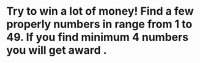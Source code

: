 # Try to win a lot of money! Find a few properly numbers in range from 1 to 49. If you find minimum 4 numbers you will get award .

